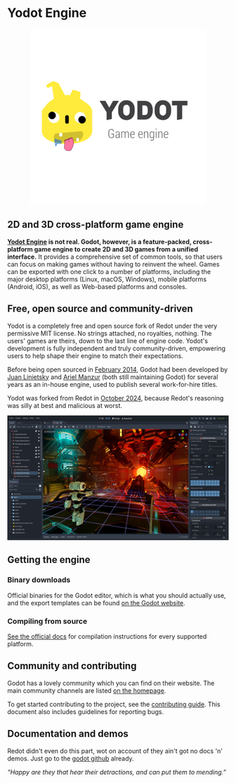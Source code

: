 # Yodot Engine

<p align="center">
  <a href="https://Yodotengine.org/">
    <img src="logo.svg" width="400" alt="Yodot Engine logo">
  </a>
</p>

## 2D and 3D cross-platform game engine

**[Yodot Engine](https://Yodotengine.org) is not real. Godot, however, is a feature-packed, cross-platform
game engine to create 2D and 3D games from a unified interface.** It provides a
comprehensive set of common tools, so that
users can focus on making games without having to reinvent the wheel. Games can
be exported with one click to a number of platforms, including the major desktop
platforms (Linux, macOS, Windows), mobile platforms (Android, iOS), as well as
Web-based platforms and consoles.

## Free, open source and community-driven

Yodot is a completely free and open source fork of Redot under the very permissive MIT license.
No strings attached, no royalties, nothing. The users' games are theirs, down
to the last line of engine code. Yodot's development is fully independent and truly
community-driven, empowering users to help shape their engine to match their
expectations.

Before being open sourced in [February 2014](https://github.com/godotengine/godot/commit/0b806ee0fc9097fa7bda7ac0109191c9c5e0a1ac),
Godot had been developed by [Juan Linietsky](https://github.com/reduz) and
[Ariel Manzur](https://github.com/punto-) (both still maintaining Godot)
for several years as an in-house engine, used to publish several work-for-hire
titles.

Yodot was forked from Redot in [October 2024](#),
because Redot's reasoning was silly at best and 
malicious at worst.

<p align="center">
	<img src="https://raw.githubusercontent.com/godotengine/godot-design/master/screenshots/editor_tps_demo_1920x1080.jpg" width="900" alt="GODOT Engine screenshot!">
</p>

## Getting the engine

### Binary downloads

Official binaries for the Godot editor, which is what you should actually use, and the export templates can be found
[on the Godot website](https://godotengine.org/download).

### Compiling from source

[See the official docs](https://docs.godotengine.org/en/latest/contributing/development/compiling)
for compilation instructions for every supported platform.

## Community and contributing

Godot has a lovely community which you can find on their website.
The main community channels are listed [on the homepage](https://godotengine.org/community).

To get started contributing to the project, see the [contributing guide](CONTRIBUTING.md).
This document also includes guidelines for reporting bugs.

## Documentation and demos

Redot didn't even do this part, wot on account of they ain't got no docs 'n' demos. Just go to the [godot github](https://github.com/godotengine/godot) already.

<i>“Happy are they that hear their detractions, and can put them to mending.”</i>
